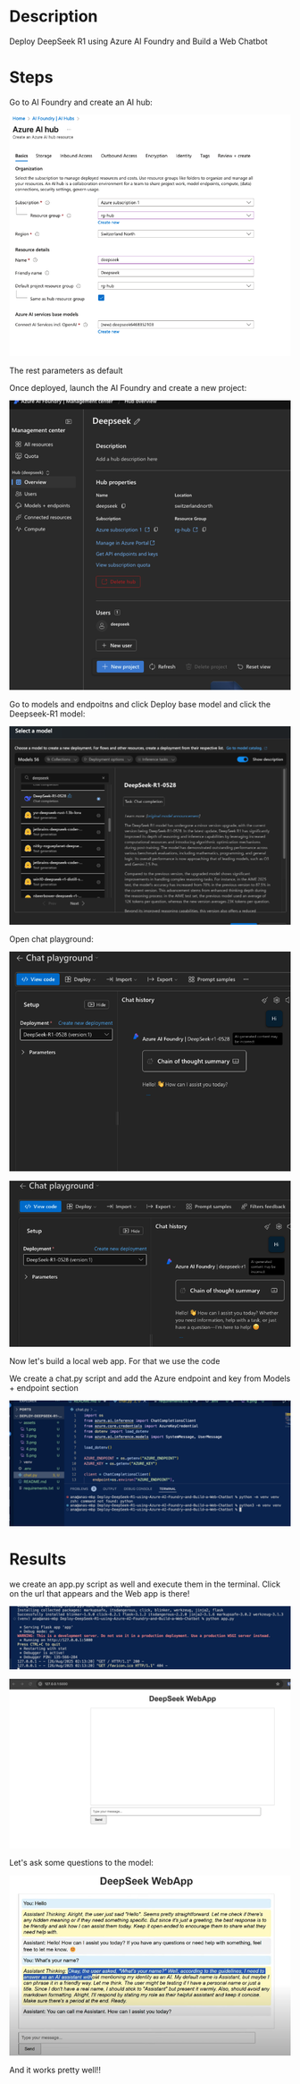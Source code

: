 # Description

Deploy DeepSeek R1 using Azure AI Foundry and Build a Web Chatbot

# Steps

Go to AI Foundry and create an AI hub:

![Alt text](assets/1.png)

The rest parameters as default

Once deployed, launch the AI Foundry and create a new project:

![Alt text](assets/2.png)

Go to models and endpoitns and click Deploy base model and click the Deepseek-R1 model:

![Alt text](assets/3.png)

Open chat playground:

![Alt text](assets/4.png)

![Alt text](assets/5.png)

Now let's build a local web app. For that we use the code

We create a chat.py script and add the Azure endpoint and key from Models + endpoint section

![Alt text](assets/6.png)

# Results

we create an app.py script as well and execute them in the terminal. Click on the url that appears and the Web app is there!

![Alt text](assets/7.png)

![Alt text](assets/8.png)

Let's ask some questions to the model:

![Alt text](assets/9.png)

And it works pretty well!!
